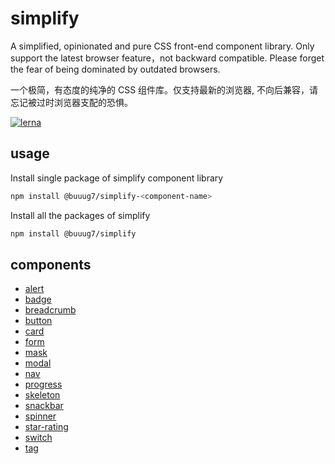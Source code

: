 # simplify

A simplified, opinionated and pure CSS front-end component library. Only support the latest browser feature，not backward
compatible. Please forget the fear of being dominated by outdated browsers.

一个极简，有态度的纯净的 CSS 组件库。仅支持最新的浏览器, 不向后兼容，请忘记被过时浏览器支配的恐惧。

[![lerna](https://img.shields.io/badge/maintained%20with-lerna-cc00ff.svg)](https://lerna.js.org/)

## usage

Install single package of simplify component library

```bash
npm install @buuug7/simplify-<component-name>
```

Install all the packages of simplify

```bash
npm install @buuug7/simplify
```

## components

- [alert](./packages/alert/README.md)
- [badge](./packages/badge/README.md)
- [breadcrumb](./packages/breadcrumb/README.md)
- [button](./packages/button/README.md)
- [card](./packages/card/README.md)
- [form](./packages/form/README.md)
- [mask](./packages/mask/README.md)
- [modal](./packages/modal/README.md)
- [nav](./packages/nav/README.md)
- [progress](./packages/progress/README.md)
- [skeleton](./packages/skeleton/README.md)
- [snackbar](./packages/snackbar/README.md)
- [spinner](./packages/spinner/README.md)
- [star-rating](./packages/star-rating/README.md)
- [switch](./packages/switch/README.md)
- [tag](./packages/tag/README.md)
